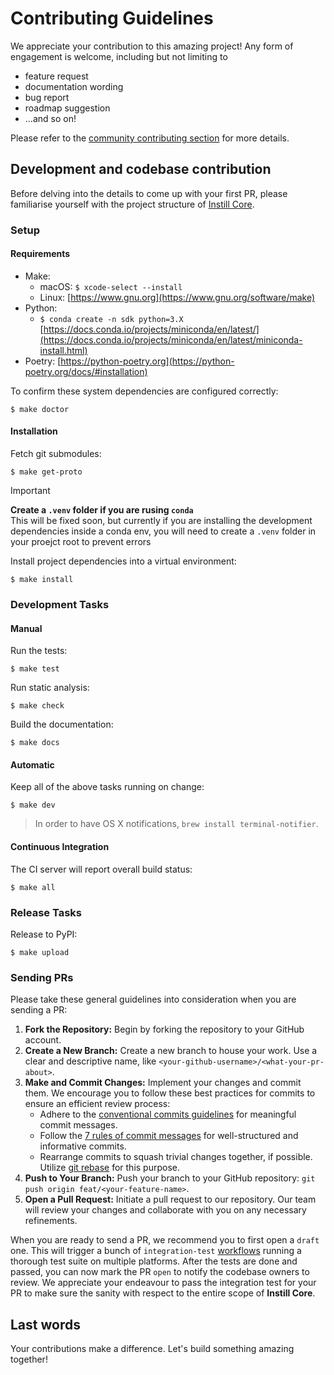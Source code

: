 # Contributing Guidelines

We appreciate your contribution to this amazing project! Any form of engagement is welcome, including but not limiting to

- feature request
- documentation wording
- bug report
- roadmap suggestion
- ...and so on!

Please refer to the [community contributing section](https://github.com/instill-ai/community#contributing) for more details.

## Development and codebase contribution

Before delving into the details to come up with your first PR, please familiarise yourself with the project structure of [Instill Core](https://github.com/instill-ai/community#instill-core).

### Setup

#### Requirements

- Make:
  - macOS: `$ xcode-select --install`
  - Linux: [https://www.gnu.org](https://www.gnu.org/software/make)
- Python:
  - `$ conda create -n sdk python=3.X` [https://docs.conda.io/projects/miniconda/en/latest/](https://docs.conda.io/projects/miniconda/en/latest/miniconda-install.html)
- Poetry: [https://python-poetry.org](https://python-poetry.org/docs/#installation)

To confirm these system dependencies are configured correctly:

```text
$ make doctor
```

#### Installation

Fetch git submodules:

```text
$ make get-proto
```

> [!IMPORTANT]  
> **Create a `.venv` folder if you are rusing `conda`**  
> This will be fixed soon, but currently if you are installing the development dependencies inside a conda env,
> you will need to create a `.venv` folder in your proejct root to prevent errors

Install project dependencies into a virtual environment:

```text
$ make install
```

### Development Tasks

#### Manual

Run the tests:

```text
$ make test
```

Run static analysis:

```text
$ make check
```

Build the documentation:

```text
$ make docs
```

#### Automatic

Keep all of the above tasks running on change:

```text
$ make dev
```

> In order to have OS X notifications, `brew install terminal-notifier`.

#### Continuous Integration

The CI server will report overall build status:

```text
$ make all
```

### Release Tasks

Release to PyPI:

```text
$ make upload
```

### Sending PRs

Please take these general guidelines into consideration when you are sending a PR:

1. **Fork the Repository:** Begin by forking the repository to your GitHub account.
2. **Create a New Branch:** Create a new branch to house your work. Use a clear and descriptive name, like `<your-github-username>/<what-your-pr-about>`.
3. **Make and Commit Changes:** Implement your changes and commit them. We encourage you to follow these best practices for commits to ensure an efficient review process:
   - Adhere to the [conventional commits guidelines](https://www.conventionalcommits.org/) for meaningful commit messages.
   - Follow the [7 rules of commit messages](https://chris.beams.io/posts/git-commit/) for well-structured and informative commits.
   - Rearrange commits to squash trivial changes together, if possible. Utilize [git rebase](http://gitready.com/advanced/2009/03/20/reorder-commits-with-rebase.html) for this purpose.
4. **Push to Your Branch:** Push your branch to your GitHub repository: `git push origin feat/<your-feature-name>`.
5. **Open a Pull Request:** Initiate a pull request to our repository. Our team will review your changes and collaborate with you on any necessary refinements.

When you are ready to send a PR, we recommend you to first open a `draft` one. This will trigger a bunch of `integration-test` [workflows](https://github.com/instill-ai/model/tree/main/.github/workflows) running a thorough test suite on multiple platforms. After the tests are done and passed, you can now mark the PR `open` to notify the codebase owners to review. We appreciate your endeavour to pass the integration test for your PR to make sure the sanity with respect to the entire scope of **Instill Core**.

## Last words

Your contributions make a difference. Let's build something amazing together!
